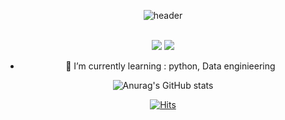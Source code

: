 <div align="center">

![header](https://capsule-render.vercel.app/api?type=Slice&color=2F0B82&height=150&section=header&text=SHlim&fontColor=b49eec&fontSize=70&animation=fadeIn&fontAlignY=55)

<br/>
<img src="https://img.shields.io/badge/Python-3776AB?style=for-the-badge&logo=Python&logoColor=white">
<img src="https://img.shields.io/badge/github-181717?style=for-the-badge&logo=github&logoColor=white"> 

<br/>

- 🌱 I’m currently learning : python, Data enginieering

![Anurag's GitHub stats](https://github-readme-stats.vercel.app/api?username=shlim1392&show_icons=true&theme=radical)

[![Hits](https://hits.seeyoufarm.com/api/count/incr/badge.svg?url=https%3A%2F%2Fgithub.com%2Fshlim1392&count_bg=%232F0B82&title_bg=%23130303&icon=&icon_color=%23E7E7E7&title=hits&edge_flat=false)](https://hits.seeyoufarm.com)         







</div>

<!-- - 👯 I’m looking to collaborate on 프로젝트
- 🤔 I’m looking for help with 
- 💬 Ask me about ...
- 📫 How to reach me: 이메일
- 😄 Pronouns: 
- ⚡ Fun fact: 특장점 -->

